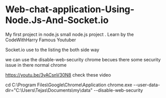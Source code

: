 # Web-chat-application-Using-Node.Js-And-Socket.io
My first project in node.js small node.js project . 
Learn by the CodeWithHarry Famous Youtuber 

Socket.io use to the listing the both side way

we can use the disable-web-security chrome
becues there some security issue in there normal chrome 

https://youtu.be/3yACsnV30N8 check these video 

cd C:\Program Files\Google\Chrome\Application
chrome.exe --user-data-dir="C:\Users\Tejas\Documents\my\data" --disable-web-security

 
